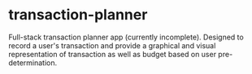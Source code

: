 # transaction-planner
Full-stack transaction planner app (currently incomplete). Designed to record a user's transaction and provide a graphical and visual representation of transaction as well as budget based on user pre-determination.
